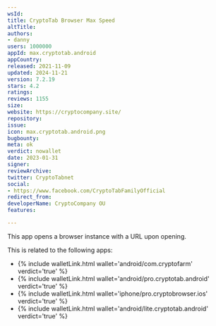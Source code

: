 ```yaml
---
wsId: 
title: CryptoTab Browser Max Speed
altTitle: 
authors:
- danny
users: 1000000
appId: max.cryptotab.android
appCountry: 
released: 2021-11-09
updated: 2024-11-21
version: 7.2.19
stars: 4.2
ratings: 
reviews: 1155
size: 
website: https://cryptocompany.site/
repository: 
issue: 
icon: max.cryptotab.android.png
bugbounty: 
meta: ok
verdict: nowallet
date: 2023-01-31
signer: 
reviewArchive: 
twitter: CryptoTabnet
social:
- https://www.facebook.com/CryptoTabFamilyOfficial
redirect_from: 
developerName: CryptoCompany OU
features: 

---
```


This app opens a browser instance with a URL upon opening.

This is related to the following apps:

- {% include walletLink.html wallet='android/com.cryptofarm' verdict='true' %}
- {% include walletLink.html wallet='android/pro.cryptotab.android' verdict='true' %}
- {% include walletLink.html wallet='iphone/pro.cryptobrowser.ios' verdict='true' %}
- {% include walletLink.html wallet='android/lite.cryptotab.android' verdict='true' %}